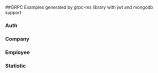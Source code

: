 ##GRPC Examples generated by grpc-ms library with jwt and mongodb support

### Auth

### Company

### Employee

### Statistic